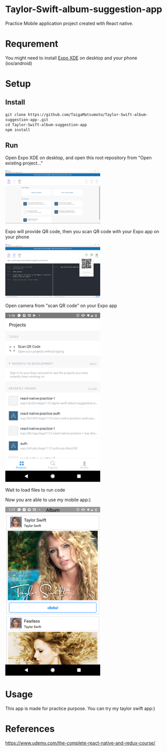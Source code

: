 # Taylor-Swift-album-suggestion-app

Practice Mobile application project created with React native.

# Requrement

You might need to install [Expo XDE](https://expo.io/) on desktop and your phone (ios/android)

# Setup

## Install

```
git clone https://github.com/TaigaMatsumoto/Taylor-Swift-album-suggestion-app-.git
cd Taylor-Swift-album-suggestion-app
npm install
```

## Run

Open Expo XDE on desktop, and open this root repository from "Open existing project..."

<img src="./readme_images/image_expoxde.png" width="300px">

Expo will provide QR code, then you scan QR code with your Expo app on your phone

<img src="./readme_images/image_expoxde_QRcode.png" width="300px">

Open camera from "scan QR code" on your Expo app

<img src="./readme_images/image_expoxde_app.png" width="300px">

Wait to load files to run code

Now you are able to use my mobile app:)

<img src="./readme_images/react_native_app_1.png" width="300px">

# Usage

This app is made for practice purpose. You can try my taylor swift app:)

# References

https://www.udemy.com/the-complete-react-native-and-redux-course/
